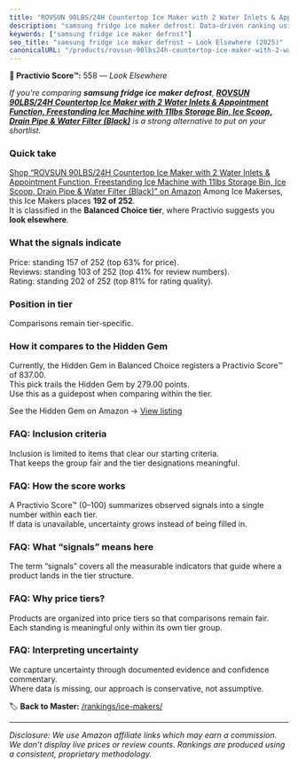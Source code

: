 ```yaml
---
title: "ROVSUN 90LBS/24H Countertop Ice Maker with 2 Water Inlets & Appointment Function, Freestanding Ice Machine with 11lbs Storage Bin, Ice Scoop, Drain Pipe & Water Filter (Black)"
description: "samsung fridge ice maker defrost: Data-driven ranking using the Practivio Score™. Positioned by quality, value, demand, findability, momentum."
keywords: ["samsung fridge ice maker defrost"]
seo_title: "samsung fridge ice maker defrost — Look Elsewhere (2025)"
canonicalURL: "/products/rovsun-90lbs24h-countertop-ice-maker-with-2-water-inlets-appointment-function-freestanding-ice-machine-with-11lbs-storage-bin-ice-scoop-drain-pipe-water-filter-black-B0D1G9JCC1/"
---
```


**🚫 Practivio Score™:** 558 — _Look Elsewhere_


*If you're comparing **samsung fridge ice maker defrost**, **[ROVSUN 90LBS/24H Countertop Ice Maker with 2 Water Inlets & Appointment Function, Freestanding Ice Machine with 11lbs Storage Bin, Ice Scoop, Drain Pipe & Water Filter (Black)](https://www.amazon.com/dp/B0D1G9JCC1?tag=practivio-20)** is a strong alternative to put on your shortlist.*
### Quick take
[Shop “ROVSUN 90LBS/24H Countertop Ice Maker with 2 Water Inlets & Appointment Function, Freestanding Ice Machine with 11lbs Storage Bin, Ice Scoop, Drain Pipe & Water Filter (Black)” on Amazon](https://www.amazon.com/dp/B0D1G9JCC1?tag=practivio-20)
Among Ice Makerses, this Ice Makers places **192 of 252**.  
It is classified in the **Balanced Choice tier**, where Practivio suggests you **look elsewhere**.

### What the signals indicate
Price: standing 157 of 252 (top 63% for price).  
Reviews: standing 103 of 252 (top 41% for review numbers).  
Rating: standing 202 of 252 (top 81% for rating quality).  

### Position in tier
Comparisons remain tier-specific.

### How it compares to the Hidden Gem
Currently, the Hidden Gem in Balanced Choice registers a Practivio Score™ of 837.00.  
This pick trails the Hidden Gem by 279.00 points.  
Use this as a guidepost when comparing within the tier.  

See the Hidden Gem on Amazon → [View listing](https://www.amazon.com/dp/B0C32SGKMJ?tag=practivio-20)

### FAQ: Inclusion criteria
Inclusion is limited to items that clear our starting criteria.  
That keeps the group fair and the tier designations meaningful.

### FAQ: How the score works
A Practivio Score™ (0–100) summarizes observed signals into a single number within each tier.  
If data is unavailable, uncertainty grows instead of being filled in.

### FAQ: What “signals” means here
The term “signals” covers all the measurable indicators that guide where a product lands in the tier structure.

### FAQ: Why price tiers?
Products are organized into price tiers so that comparisons remain fair.  
Each standing is meaningful only within its own tier group.

### FAQ: Interpreting uncertainty
We capture uncertainty through documented evidence and confidence commentary.  
Where data is missing, our approach is conservative, not assumptive.


🏷️ **Back to Master:** [/rankings/ice-makers/](/rankings/ice-makers/)

---
_Disclosure: We use Amazon affiliate links which may earn a commission. We don’t display live prices or review counts. Rankings are produced using a consistent, proprietary methodology._
